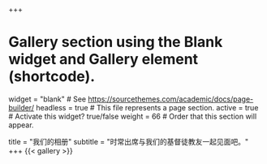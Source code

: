 +++
# Gallery section using the Blank widget and Gallery element (shortcode).
widget = "blank"  # See https://sourcethemes.com/academic/docs/page-builder/
headless = true  # This file represents a page section.
active = true  # Activate this widget? true/false
weight = 66  # Order that this section will appear.

title = "我们的相册"
subtitle = "时常出席与我们的基督徒教友一起见面吧。"
+++
{{< gallery >}}
